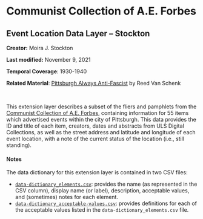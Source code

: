 # Communist Collection of A.E. Forbes

## Event Location Data Layer – Stockton

**Creator:** Moira J. Stockton <!--(Email: [mas850@pitt.edu](mailto:mas850@pitt.edu)-->

**Last modified:** November 9, 2021

**Temporal Coverage**: 1930-1940

**Related Material**: [Pittsburgh Always Anti-Fascist](https://storymaps.arcgis.com/stories/9018468d12e34032b66e1e910b285a23) by Reed Van Schenk

<br>

This extension layer describes a subset of the fliers and pamphlets from the [Communist Collection of A.E. Forbes](https://digital.library.pitt.edu/collection/communist-collection-ae-forbes), containing information for 55 items which advertised events within the city of Pittsburgh. This data provides the ID and title of each item, creators, dates and abstracts from ULS Digital Collections, as well as the street address and latitude and longitude of each event location, with a note of the current status of the location (i.e., still standing).

#### Notes
The data dictionary for this extension layer is contained in two CSV files:
- [`data-dictionary_elements.csv`](https://github.com/CaDatPitt/data-layers/blob/master/extension-layers/communist-collection-forbes/event-location-data_stockton/data-dictionary_elements.csv): provides the name (as represented in the CSV column), display name (or label), description, acceptable values, and (sometimes) notes for each element.
- [`data-dictionary_acceptable-values.csv`](https://github.com/CaDatPitt/data-layers/blob/master/extension-layers/communist-collection-forbes/event-location-data_stockton/data-dictionary_acceptable-values.csv): provides definitions for each of the acceptable values listed in the `data-dictionary_elements.csv` file.
